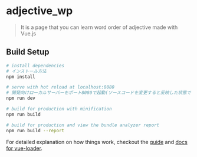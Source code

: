 # adjective_wp

> It is a page that you can learn word order of adjective made with Vue.js

## Build Setup

``` bash
# install dependencies
# インストール方法
npm install

# serve with hot reload at localhost:8080
# 開発向けローカルサーバーをポート8080で起動(ソースコードを変更すると反映した状態でブラウザがリロードされます)
npm run dev

# build for production with minification
npm run build

# build for production and view the bundle analyzer report
npm run build --report
```

For detailed explanation on how things work, checkout the [guide](http://vuejs-templates.github.io/webpack/) and [docs for vue-loader](http://vuejs.github.io/vue-loader).

